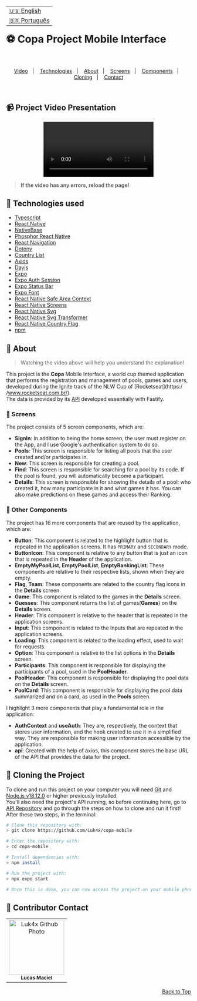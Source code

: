 <table align="right">
  <tr>
    <td>
      <a href="readme-en.md">🇺🇸 English</a>
    </td>
  </tr>
  <tr>
    <td>
      <a href="README.md">🇧🇷 Português</a>
    </td>
  </tr>
</table>
<br>

# ⚽ Copa Project Mobile Interface

<br>
<p align="center">
  <a href="#-project-video-presentation">Video</a>&nbsp;&nbsp;&nbsp;|&nbsp;&nbsp;&nbsp;
  <a href="#-technologies-used">Technologies</a>&nbsp;&nbsp;&nbsp;|&nbsp;&nbsp;&nbsp;
  <a href="#-about">About</a>&nbsp;&nbsp;&nbsp;|&nbsp;&nbsp;&nbsp;
  <a href="#-screens">Screens</a>&nbsp;&nbsp;&nbsp;|&nbsp;&nbsp;&nbsp;
  <a href="#-other-components">Components</a>&nbsp;&nbsp;&nbsp;|&nbsp;&nbsp;&nbsp;
  <a href="#-cloning-the-project">Cloning</a>&nbsp;&nbsp;&nbsp;|&nbsp;&nbsp;&nbsp;
  <a href="#-contributor-contact">Contact</a>
</p>
<br>

## 📹 Project Video Presentation
<div align="center">
  <video src="https://user-images.githubusercontent.com/86276393/201728234-136afa4d-27c4-4060-b33a-0e0e6ac9d2bd.mp4" />
</div>

> **If the video has any errors, reload the page!**<br>

## 🚀 Technologies used

-   [Typescript](https://www.typescriptlang.org/)
-   [React Native](https://reactnative.dev/)
-   [NativeBase](https://nativebase.io/)
-   [Phosphor React Native](https://www.npmjs.com/package/phosphor-react-native)
-   [React Navigation](https://reactnavigation.org/)
-   [Dotenv](https://www.npmjs.com/package/dotenv)
-   [Country List](https://github.com/fannarsh/country-list)
-   [Axios](https://axios-http.com/docs/intro)
-   [Dayjs](https://day.js.org/)
-   [Expo](https://expo.dev/)
-   [Expo Auth Session](https://docs.expo.dev/versions/latest/sdk/auth-session/)
-   [Expo Status Bar](https://docs.expo.dev/versions/latest/sdk/status-bar/)
-   [Expo Font](https://docs.expo.dev/versions/latest/sdk/font/)
-   [React Native Safe Area Context](https://docs.expo.dev/versions/latest/sdk/safe-area-context/)
-   [React Native Screens](https://docs.expo.dev/versions/latest/sdk/screens/)
-   [React Native Svg](https://docs.expo.dev/versions/latest/sdk/svg/)
-   [React Native Svg Transformer](https://github.com/kristerkari/react-native-svg-transformer)
-   [React Native Country Flag](https://www.npmjs.com/package/react-native-country-flag)
-   [npm](https://www.npmjs.com/)

## 📝 About

> Watching the video above will help you understand the explanation!
  
This project is the **Copa** Mobile Interface, a world cup themed application that performs the registration and management of pools, games and users, developed during the Ignite track of the NLW Cup of [Rocketseat](https:/ /www.rocketseat.com.br/).<br>
The data is provided by its [API](https://github.com/Luk4x/copa-server) developed essentially with Fastify.<br>

### 📄 Screens

The project consists of 5 screen components, which are:

- **SignIn**: In addition to being the home screen, the user must register on the App, and I use Google's authentication system to do so.
- **Pools**: This screen is responsible for listing all pools that the user created and/or participates in.
- **New**: This screen is responsible for creating a pool.
- **Find**: This screen is responsible for searching for a pool by its code. If the pool is found, you will automatically become a participant.
- **Details**: This screen is responsible for showing the details of a pool: who created it, how many participate in it and what games it has. You can also make predictions on these games and access their Ranking.

### 📑 Other Components

The project has 16 more components that are reused by the application, which are:

- **Button**: This component is related to the highlight button that is repeated in the application screens. It has `PRIMARY` and `SECONDARY` mode.
- **ButtonIcon**: This component is relative to any button that is just an icon that is repeated in the **Header** of the application.
- **EmptyMyPoolList**, **EmptyPoolList**, **EmptyRankingList**: These components are relative to their respective lists, shown when they are empty.
- **Flag**, **Team**: These components are related to the country flag icons in the **Details** screen.
- **Game**: This component is related to the games in the **Details** screen.
- **Guesses**: This component returns the list of games(**Games**) on the **Details** screen.
- **Header**: This component is relative to the header that is repeated in the application screens.
- **Input**: This component is related to the Inputs that are repeated in the application screens.
- **Loading**: This component is related to the loading effect, used to wait for requests.
- **Option**: This component is relative to the list options in the **Details** screen.
- **Participants**: This component is responsible for displaying the participants of a pool, used in the **PoolHeader**.
- **PoolHeader**: This component is responsible for displaying the pool data on the **Details** screen.
- **PoolCard**: This component is responsible for displaying the pool data summarized and on a card, as used in the **Pools** screen.

I highlight 3 more components that play a fundamental role in the application:

- **AuthContext** and **useAuth**: They are, respectively, the context that stores user information, and the hook created to use it in a simplified way. They are responsible for making user information accessible by the application.
- **api**: Created with the help of axios, this component stores the base URL of the API that provides the data for the project.

## 📖 Cloning the Project

To clone and run this project on your computer you will need [Git](https://git-scm.com/) and [Node.js v18.12.0](https://nodejs.org/en/) or higher previously installed.<br>
You'll also need the project's API running, so before continuing here, go to [API Repository](https://github.com/Luk4x/copa-server) and go through the steps on how to clone and run it first!<br>
After these two steps, in the terminal:

```bash
# Clone this repository with:
> git clone https://github.com/Luk4x/copa-mobile

# Enter the repository with:
> cd copa-mobile

# Install dependencies with:
> npm install

# Run the project with:
> npx expo start

# Once this is done, you can now access the project on your mobile phone with a QR Code that will appear on the terminal! (or by a link like: exp://192.168.0.112:19000)
```

## 🤝 Contributor Contact

<table>
  <tr>
    <td align="center">
      <a href="https://www.linkedin.com/in/lucasmacielf/">
        <img src="https://avatars.githubusercontent.com/Luk4x" width="150px;" alt="Luk4x Github Photo"/><br>
        <sub>
          <b>Lucas Maciel</b>
        </sub>
      </a>
    </td>
  </tr>
</table>

<p align="right">
  <a href="#-copa-project-mobile-interface">Back to Top</a>
</p>
